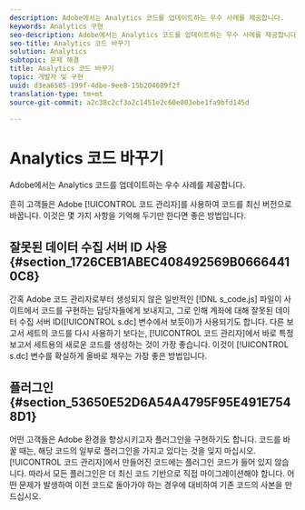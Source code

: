 ```yaml
---
description: Adobe에서는 Analytics 코드를 업데이트하는 우수 사례를 제공합니다.
keywords: Analytics 구현
seo-description: Adobe에서는 Analytics 코드를 업데이트하는 우수 사례를 제공합니다.
seo-title: Analytics 코드 바꾸기
solution: Analytics
subtopic: 문제 해결
title: Analytics 코드 바꾸기
topic: 개발자 및 구현
uuid: d3ea6585-199f-4dbe-9ee8-15b204689f2f
translation-type: tm+mt
source-git-commit: a2c38c2cf3a2c1451e2c60e003ebe1fa9bfd145d

---
```



# Analytics 코드 바꾸기

Adobe에서는 Analytics 코드를 업데이트하는 우수 사례를 제공합니다.

흔히 고객들은 Adobe [!UICONTROL 코드 관리자]를 사용하여 코드를 최신 버전으로 바꿉니다. 이것은 몇 가지 사항을 기억해 두기만 한다면 좋은 방법입니다.

## 잘못된 데이터 수집 서버 ID 사용 {#section_1726CEB1ABEC408492569B06664410C8}

간혹 Adobe 코드 관리자로부터 생성되지 않은 일반적인 [!DNL s_code.js] 파일이 사이트에서 코드를 구현하는 담당자들에게 보내지고, 그로 인해 계좌에 대해 잘못된 데이터 수집 서버 ID([!UICONTROL s.dc] 변수에서 보듯이)가 사용되기도 합니다. 다른 보고서 세트의 코드를 다시 사용하기 보다는, [!UICONTROL 코드 관리자]에서 바로 특정 보고서 세트용의 새로운 코드를 생성하는 것이 가장 좋습니다. 이것이 [!UICONTROL s.dc] 변수를 확실하게 올바로 채우는 가장 좋은 방법입니다.

## 플러그인 {#section_53650E52D6A54A4795F95E491E7548D1}

어떤 고객들은 Adobe 환경을 향상시키고자 플러그인을 구현하기도 합니다. 코드를 바꿀 때는, 해당 코드의 일부로 플러그인을 가지고 있다는 것을 잊지 마십시오. [!UICONTROL 코드 관리자]에서 만들어진 코드에는 플러그인 코드가 들어 있지 않습니다. 따라서 모든 플러그인은 더 최신 코드 기반으로 직접 마이그레이션해야 합니다. 어떤 문제가 발생하여 이전 코드로 돌아가야 하는 경우에 대비하여 기존 코드의 사본을 만드십시오.
